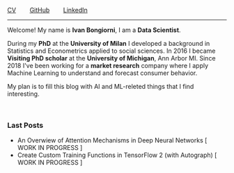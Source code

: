 [CV]()
&nbsp;&nbsp;&nbsp;&nbsp;&nbsp;&nbsp; 
[GitHub](https://github.com/IvanBongiorni) 
&nbsp;&nbsp;&nbsp;&nbsp;&nbsp;&nbsp; 
[LinkedIn]() 

---------

Welcome! My name is **Ivan Bongiorni**, I am a **Data Scientist**. 

During my **PhD** at the **University of Milan** I developed a background in Statistics and Econometrics applied to social sciences. In 2016 I became **Visiting PhD scholar** at the **University of Michigan**, Ann Arbor MI. Since 2018 I've been working for a **market research** company where I apply Machine Learning to understand and forecast consumer behavior.

My plan is to fill this blog with AI and ML-releted things that I find interesting.

<br/>

### Last Posts
- An Overwiew of Attention Mechanisms in Deep Neural Networks   \[ WORK IN PROGRESS \]
- Create Custom Training Functions in TensorFlow 2 (with Autograph)   \[ WORK IN PROGRESS \]
